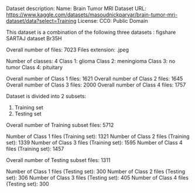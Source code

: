 Dataset description:
Name: Brain Tumor MRI Dataset
URL: https://www.kaggle.com/datasets/masoudnickparvar/brain-tumor-mri-dataset/data?select=Training
License: CC0: Public Domain

This dataset is a combination of the following three datasets :
figshare
SARTAJ dataset
Br35H

Overall number of files: 7023
Files extension: .jpeg

Number of classes: 4
Class 1: glioma
Class 2: meningioma
Class 3: no tumor
Class 4: pituitary

Overall number of Class 1 files: 1621
Overall number of Class 2 files: 1645
Overall number of Class 3 files: 2000
Overall number of Class 4 files: 1757

Dataset is divided into 2 subsets:
1. Training set
2. Testing set

Overall number of Training subset files: 5712

Number of Class 1 files (Training set): 1321
Number of Class 2 files (Training set): 1339
Number of Class 3 files (Training set): 1595
Number of Class 4 files (Training set): 1457

Overall number of Testing subset files: 1311

Number of Class 1 files (Testing set): 300
Number of Class 2 files (Testing set): 306
Number of Class 3 files (Testing set): 405
Number of Class 4 files (Testing set): 300


